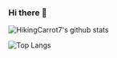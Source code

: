 ### Hi there 👋

![HikingCarrot7's github stats](https://github-readme-stats.vercel.app/api?username=HikingCarrot7&show_icons=true)

![Top Langs](https://github-readme-stats.vercel.app/api/top-langs/?username=HikingCarrot7&layout=compact)

<!--
**HikingCarrot7/HikingCarrot7** is a ✨ _special_ ✨ repository because its `README.md` (this file) appears on your GitHub profile.

Here are some ideas to get you started:

- 🔭 I’m currently working on ...
- 🌱 I’m currently learning ...
- 👯 I’m looking to collaborate on ...
- 🤔 I’m looking for help with ...
- 💬 Ask me about ...
- 📫 How to reach me: ...
- 😄 Pronouns: ...
- ⚡ Fun fact: ...
-->
